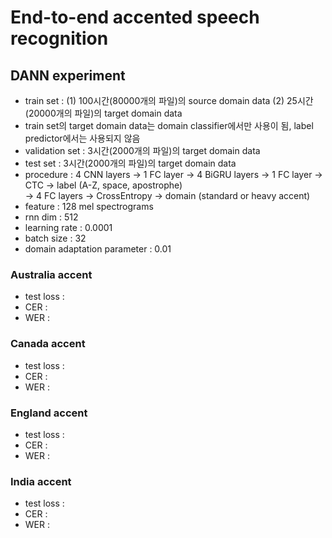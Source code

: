 # End-to-end accented speech recognition
## DANN experiment
- train set : (1) 100시간(80000개의 파일)의 source domain data (2) 25시간(20000개의 파일)의 target domain data  
- train set의 target domain data는 domain classifier에서만 사용이 됨, label predictor에서는 사용되지 않음  
- validation set : 3시간(2000개의 파일)의 target domain data  
- test set : 3시간(2000개의 파일)의 target domain data  
- procedure : 4 CNN layers -> 1 FC layer -> 4 BiGRU layers -> 1 FC layer -> CTC -> label (A-Z, space, apostrophe)  
                                         -> 4 FC layers -> CrossEntropy -> domain (standard or heavy accent)  
- feature : 128 mel spectrograms  
- rnn dim : 512  
- learning rate : 0.0001  
- batch size : 32  
- domain adaptation parameter : 0.01  

### Australia accent
- test loss : 
- CER :  
- WER :  

### Canada accent
- test loss :  
- CER :   
- WER :  

### England accent
- test loss :  
- CER : 
- WER :  

### India accent
- test loss : 
- CER :  
- WER : 